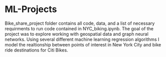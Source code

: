 # ML-Projects
Bike_share_project folder contains all code, data, and a list of necessary requirments to run code contained in NYC_biking.ipynb. The goal of the project was to explore working with geospatial data and graph neural networks. Using several different machine learning regression algorithms I model the realtionship between points of interest in New York City and bike ride destinations for Citi Bikes.
